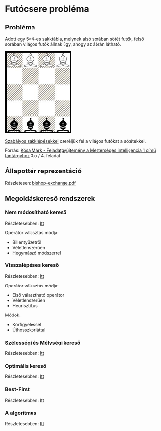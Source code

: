 # Futócsere probléma

## Probléma

Adott egy 5×4-es sakktábla, melynek alsó sorában sötét futók, felső sorában világos futók állnak úgy, ahogy
az ábrán látható.

![bishop table](bishop.jpg "Bishop table")

[Szabályos sakklépésekkel](https://en.wikipedia.org/wiki/Bishop_(chess)#Movement) cseréljük fel a világos futókat a sötétekkel.

Forrás: [Kósa Márk - Feladatgyűjtemény a Mesterséges intelligencia 1 című tantárgyhoz](https://arato.inf.unideb.hu/kosa.mark/mestint/feladatsor.pdf) 3.o / 4. feladat

## Állapottér reprezentáció

Részletesen: [bishop-exchange.pdf](docs/bishop-exchange.pdf)

## Megoldáskereső rendszerek

### Nem módosítható kereső

Részletesebben: [Itt](brute_force/)

Operátor választás módja:

- Billentyűzetről
- Véletlenszerűen
- Hegymászó módszerrel

### Visszalépéses kereső

Részletesebben: [Itt](backtrack/)

Operátor választás módja:

- Első választható operátor
- Véletlenszerűen
- Heurisztikus

Módok:

- Körfigyeléssel
- Úthosszkorláttal

### Szélességi és Mélységi kereső

Részletesebben: [Itt](depth/)

### Optimális kereső

Részletesebben: [Itt](optimal/)

### Best-First

Részletesebben: [Itt](best_first/)

### A algoritmus

Részletesebben: [Itt](a_algorithm/)